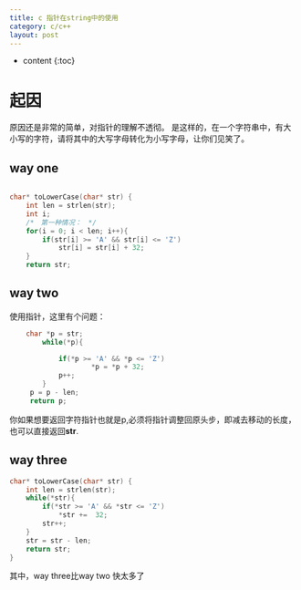 ```yaml
---
title: c 指针在string中的使用
category: c/c++
layout: post
---
```

* content
{:toc}

# 起因
原因还是非常的简单，对指针的理解不透彻。
是这样的，在一个字符串中，有大小写的字符，请将其中的大写字母转化为小写字母，让你们见笑了。

## way one

```c

char* toLowerCase(char* str) {
    int len = strlen(str);
    int i;
    /*　第一种情况：　*/
    for(i = 0; i < len; i++){
        if(str[i] >= 'A' && str[i] <= 'Z')
            str[i] = str[i] + 32;
    }
    return str;
```

## way two
使用指针，这里有个问题：

```c
 	char *p = str;
    	while(*p){

        	if(*p >= 'A' && *p <= 'Z')
            		*p = *p + 32;
        	p++;
    	}
   	 p = p - len;
   	 return p;
```
你如果想要返回字符指针也就是p,必须将指针调整回原头步，即减去移动的长度，也可以直接返回**str**.

## way three

```c
char* toLowerCase(char* str) {
    int len = strlen(str);
    while(*str){
        if(*str >= 'A' && *str <= 'Z')
            *str +=  32;
        str++;
    }
    str = str - len;
    return str;
}
```
其中，way three比way two 快太多了

